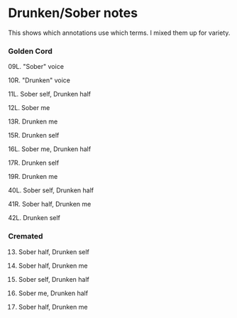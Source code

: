 # Drunken/Sober notes
This shows which annotations use which terms. I mixed them up for variety.

### Golden Cord

09L. "Sober" voice

10R.             "Drunken" voice

11L. Sober self, Drunken half

12L. Sober me

13R.             Drunken me

15R.             Drunken self

16L. Sober me,   Drunken half

17R.             Drunken self

19R.             Drunken me

40L. Sober self, Drunken half

41R. Sober half, Drunken me

42L.             Drunken self


### Cremated

13. Sober half, Drunken self

25. Sober half, Drunken me

29. Sober self, Drunken half

31. Sober me, Drunken half

32. Sober half, Drunken me